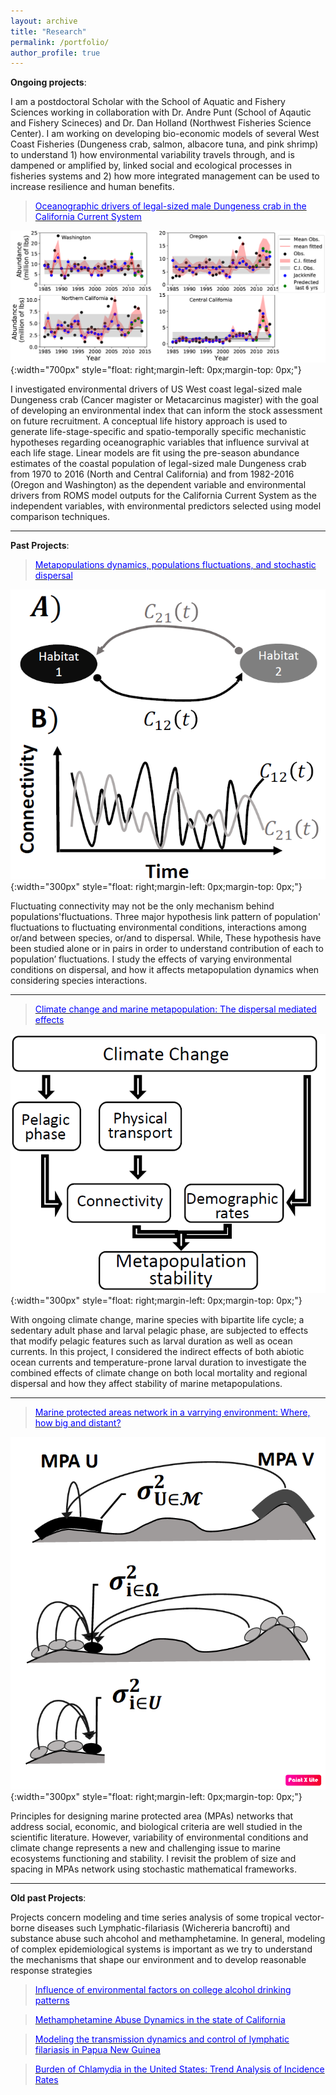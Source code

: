 ```yaml
---
layout: archive
title: "Research"
permalink: /portfolio/
author_profile: true
---
```


**Ongoing projects**:

I am a postdoctoral Scholar with the School of Aquatic and Fishery Sciences working in collaboration with Dr. Andre Punt (School of Aqautic and Fishery Scineces) and Dr. Dan Holland (Northwest Fisheries Science Center). I am working on developing bio-economic models of several West Coast Fisheries (Dungeness crab, salmon, albacore tuna, and pink shrimp) to understand 1) how environmental variability travels through, and is dampened or amplified by, linked social and ecological processes in fisheries systems and 2) how more integrated management can be used to increase resilience and human benefits.


>[<span style="color:blue"> Oceanographic drivers of legal-sized male Dungeness crab in the California Current System </span>](https://ridouanbani.github.io/portfolio/portfolio_01/)

![](/images/fitted.png){:width="700px"
style="float: right;margin-left: 0px;margin-top: 0px;"}

I investigated environmental drivers of US West coast legal-sized male Dungeness crab (Cancer magister or Metacarcinus magister) 
with the goal of developing an environmental index that can inform the stock assessment on future recruitment. A conceptual life 
history approach is used to generate life-stage-specific and spatio-temporally specific mechanistic hypotheses regarding oceanographic 
variables that influence survival at each life stage. Linear models are fit using the pre-season abundance estimates of the coastal 
population of legal-sized male Dungeness crab from 1970 to 2016 (North and Central California) and from 1982-2016 (Oregon and Washington) 
as the dependent variable and environmental drivers from ROMS model outputs for the California Current System as the independent variables, 
with environmental predictors selected using model comparison techniques. 


----------------------- ------------------------------------
**Past Projects**:

>[<span style="color:blue"> Metapopulations dynamics, populations fluctuations, and stochastic dispersal </span>](https://ridouanbani.github.io/portfolio/portfolio-1/)

![](/images/pic1.png){:width="300px"
style="float: right;margin-left: 0px;margin-top: 0px;"}


Fluctuating connectivity may not be the only mechanism behind populations'fluctuations. 
Three major hypothesis link pattern of population' fluctuations to fluctuating environmental conditions, 
interactions among or/and between species, or/and to dispersal. While, These hypothesis have been studied alone or in pairs in order to understand contribution of each to population’ fluctuations.  I study the effects of varying environmental conditions on dispersal, and how it affects metapopulation dynamics when considering species interactions. 

----------------------- ------------------------------------

>[<span style="color:blue">  Climate change and marine metapopulation: The dispersal mediated effects </span>](https://ridouanbani.github.io/portfolio/portfolio-2/)


![](/images/pic2.png){:width="300px"
style="float: right;margin-left: 0px;margin-top: 0px;"}


With ongoing climate change, marine species with bipartite life cycle; a sedentary adult phase and larval 
pelagic phase, are subjected to effects that modify pelagic features such as larval duration 
as well as ocean currents. In this project, I considered the indirect effects of both abiotic ocean currents and 
temperature-prone larval duration to investigate the combined effects of climate change on both local mortality and 
regional dispersal and how they affect stability of marine metapopulations.


----------------------- ------------------------------------

> [<span style="color:blue">  Marine protected areas network in a varrying environment: Where, how big and distant? </span>](https://ridouanbani.github.io/portfolio/portfolio-3/)


![](/images/pic3.png){:width="300px"
style="float: right;margin-left: 0px;margin-top: 0px;"}


Principles for designing marine protected area (MPAs) networks that address social, economic, and biological criteria are well studied in the scientific literature. However, variability of environmental conditions and climate change represents a new and challenging issue to marine ecosystems functioning and stability. I revisit the problem of size and spacing in MPAs network using stochastic mathematical frameworks.

----------------------- ------------------------------------
**Old past Projects**:

Projects concern modeling and time series analysis of some tropical vector-borne diseases such Lymphatic-filariasis (Wichereria bancrofti) and substance abuse such ahcohol and methamphetamine. In general, modeling of complex epidemiological systems is important as we try to understand the mechanisms that shape our environment and to develop reasonable response strategies

>[<span style="color:blue">  Influence of environmental factors on college alcohol drinking patterns </span>](https://ridouanbani.github.io/portfolio/portfolio-4/)

>[<span style="color:blue">  Methamphetamine Abuse Dynamics in the state of California </span>](https://ridouanbani.github.io/portfolio/portfolio-5/)

>[<span style="color:blue">  Modeling the transmission dynamics and control of lymphatic filariasis in Papua New Guinea </span>](https://ridouanbani.github.io/portfolio/portfolio-6)

>[<span style="color:blue">  Burden of Chlamydia in the United States: Trend Analysis of Incidence Rates </span>](https://ridouanbani.github.io/portfolio/portfolio-7/)





